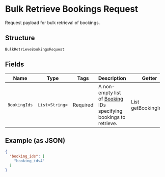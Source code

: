 
# Bulk Retrieve Bookings Request

Request payload for bulk retrieval of bookings.

## Structure

`BulkRetrieveBookingsRequest`

## Fields

| Name | Type | Tags | Description | Getter |
|  --- | --- | --- | --- | --- |
| `BookingIds` | `List<String>` | Required | A non-empty list of [Booking](entity:Booking) IDs specifying bookings to retrieve. | List<String> getBookingIds() |

## Example (as JSON)

```json
{
  "booking_ids": [
    "booking_ids4"
  ]
}
```


